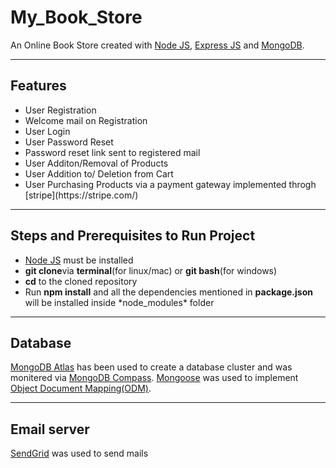 # My_Book_Store

An Online Book Store created with [Node JS](https://nodejs.org/en/docs/), [Express JS](https://expressjs.com/) and [MongoDB](https://docs.mongodb.com/).

<hr>

## Features

<ul>
	<li>User Registration</li>
	<li>Welcome mail on Registration</li>
	<li>User Login</li>
	<li>User Password Reset</li>
	<li>Password reset link sent to registered mail</li>
	<li>User Additon/Removal of Products</li>
	<li>User Addition to/ Deletion from Cart</li>
	<li>User Purchasing Products via a payment gateway implemented throgh [stripe](https://stripe.com/)</li>
</ul>

<hr>

## Steps and Prerequisites to Run Project

<ul>
	<li><a href="https://nodejs.org/en/docs/">Node JS</a> must be installed</li>
	<li><b>git clone</b>via <b>terminal</b>(for linux/mac) or <b>git bash</b>(for windows)</li>
	<li><b>cd</b> to the cloned repository</li>
	<li>Run <b>npm install</b> and all the dependencies mentioned in <b>package.json</b> will be installed inside *node_modules* folder</li>
</ul>

<hr>

## Database

[MongoDB Atlas](https://www.mongodb.com/cloud/atlas/lp/general/try?jmp=search&utm_source=google&utm_campaign=gs_apac_india_search_brand_atlas_desktop&utm_term=mongodb%20atlas&utm_device=c&utm_network=g&utm_medium=cpc_paid_search&utm_matchtype=e&utm_cid=6501677905&utm_asagid=80628974280&utm_adid=382247561728&gclid=EAIaIQobChMIp6n7g7GR5QIVSyUrCh30lws3EAAYASAAEgLRe_D_BwE) has been used to create a database cluster and was monitered via [MongoDB Compass](https://www.mongodb.com/products/compass). [Mongoose](https://mongoosejs.com/) was used to implement [Object Document Mapping(ODM)](https://www.quora.com/What-is-Object-Document-Mapping).

<hr>

## Email server

[SendGrid](https://sendgrid.com/) was used to send mails
